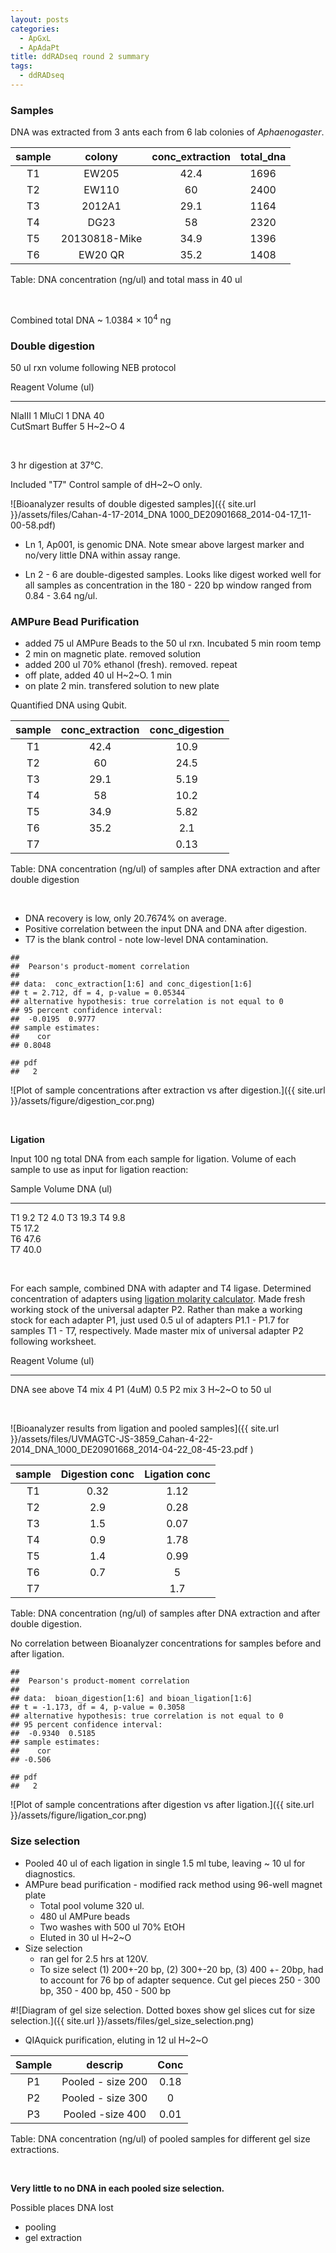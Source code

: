 ```yaml
---
layout: posts
categories: 
  - ApGxL
  - ApAdaPt
title: ddRADseq round 2 summary
tags: 
  - ddRADseq
---
```





### Samples

DNA was extracted from 3 ants each from 6 lab colonies of *Aphaenogaster*. 


|  sample  |    colony     |  conc_extraction  |  total_dna  |
|:--------:|:-------------:|:-----------------:|:-----------:|
|    T1    |     EW205     |       42.4        |    1696     |
|    T2    |     EW110     |        60         |    2400     |
|    T3    |    2012A1     |       29.1        |    1164     |
|    T4    |     DG23      |        58         |    2320     |
|    T5    | 20130818-Mike |       34.9        |    1396     |
|    T6    |    EW20 QR    |       35.2        |    1408     |

Table: DNA concentration (ng/ul) and total mass in 40 ul


<br>

Combined total DNA ~ 1.0384 &times; 10<sup>4</sup> ng 

### Double digestion

50 ul rxn volume following NEB protocol 

Reagent           Volume (ul)
---------        -------------
NlaIII                 1
MluCl                  1
DNA                   40   
CutSmart Buffer        5
H~2~O                  4 

<br>

3 hr digestion at 37°C.

Included "T7" Control sample of dH~2~O only. 

![Bioanalyzer results of double digested samples]({{ site.url }}/assets/files/Cahan-4-17-2014_DNA 1000_DE20901668_2014-04-17_11-00-58.pdf)

* Ln 1, Ap001, is genomic DNA. Note smear above largest marker and no/very little DNA within assay range.

* Ln 2 - 6 are double-digested samples. Looks like digest worked well for all samples as concentration in the 180 - 220 bp window ranged from 0.84 - 3.64 ng/ul. 


### AMPure Bead Purification

- added 75 ul AMPure Beads to the 50 ul rxn. Incubated 5 min room temp
- 2 min on magnetic plate. removed solution
- added 200 ul 70% ethanol (fresh). removed. repeat
- off plate, added 40 ul H~2~O. 1 min
- on plate 2 min. transfered solution to new plate

Quantified DNA using Qubit.


|  sample  |  conc_extraction  |  conc_digestion  |
|:--------:|:-----------------:|:----------------:|
|    T1    |       42.4        |       10.9       |
|    T2    |        60         |       24.5       |
|    T3    |       29.1        |       5.19       |
|    T4    |        58         |       10.2       |
|    T5    |       34.9        |       5.82       |
|    T6    |       35.2        |       2.1        |
|    T7    |                   |       0.13       |

Table: DNA concentration (ng/ul) of samples after DNA extraction and after double digestion


<br>

* DNA recovery is low, only 20.7674% on average.
* Positive correlation between the input DNA and DNA after digestion.
* T7 is the blank control - note low-level DNA contamination. 


```
## 
## 	Pearson's product-moment correlation
## 
## data:  conc_extraction[1:6] and conc_digestion[1:6]
## t = 2.712, df = 4, p-value = 0.05344
## alternative hypothesis: true correlation is not equal to 0
## 95 percent confidence interval:
##  -0.0195  0.9777
## sample estimates:
##    cor 
## 0.8048
```

```
## pdf 
##   2
```


![Plot of sample concentrations after extraction vs after digestion.]({{ site.url }}/assets/figure/digestion_cor.png)

<br>

**Ligation**

Input 100 ng total DNA from each sample for ligation. Volume of each sample to use as input for ligation reaction:

Sample        Volume DNA (ul)      
--------    --------------  
T1               9.2 
T2               4.0 
T3              19.3 
T4               9.8  
T5              17.2  
T6              47.6  
T7              40.0 

<br>

For each sample, combined DNA with adapter and T4 ligase. Determined concentration of adapters using [ligation molarity calculator](https://docs.google.com/spreadsheet/ccc?key=0Ar5IymziRJ_9dEtyYzRfd0cteDc1cEM1ekN5M1doZEE&usp=drive_web#gid=0). Made fresh working stock of the universal adapter P2. Rather than make a working stock for each adapter P1, just used 0.5 ul of adapters P1.1 - P1.7 for samples T1 - T7, respectively. Made master mix of universal adapter P2 following worksheet.

Reagent         Volume (ul)
----------     -------------              
DNA               see above
T4 mix            4
P1 (4uM)             0.5
P2 mix               3
H~2~O             to 50 ul

<br>

![Bioanalyzer results from ligation and pooled samples]({{ site.url }}/assets/files/UVMAGTC-JS-3859_Cahan-4-22-2014_DNA_1000_DE20901668_2014-04-22_08-45-23.pdf )


|  sample  |  Digestion conc  |  Ligation conc  |
|:--------:|:----------------:|:---------------:|
|    T1    |       0.32       |      1.12       |
|    T2    |       2.9        |      0.28       |
|    T3    |       1.5        |      0.07       |
|    T4    |       0.9        |      1.78       |
|    T5    |       1.4        |      0.99       |
|    T6    |       0.7        |        5        |
|    T7    |                  |       1.7       |

Table: DNA concentration (ng/ul) of samples after DNA extraction and after double digestion.


No correlation between Bioanalyzer concentrations for samples before and after ligation. 


```
## 
## 	Pearson's product-moment correlation
## 
## data:  bioan_digestion[1:6] and bioan_ligation[1:6]
## t = -1.173, df = 4, p-value = 0.3058
## alternative hypothesis: true correlation is not equal to 0
## 95 percent confidence interval:
##  -0.9340  0.5185
## sample estimates:
##    cor 
## -0.506
```

```
## pdf 
##   2
```


![Plot of sample concentrations after digestion vs after ligation.]({{ site.url }}/assets/figure/ligation_cor.png)

### Size selection

* Pooled 40 ul of each ligation in single 1.5 ml tube, leaving ~ 10 ul for diagnostics.
* AMPure bead purification - modified rack method using 96-well magnet plate
  - Total pool volume 320 ul. 
  - 480 ul AMPure beads
  - Two washes with 500 ul 70% EtOH
  - Eluted in 30 ul H~2~O
* Size selection
  - ran gel for 2.5 hrs at 120V.
  - To size select (1) 200+-20 bp, (2) 300+-20 bp, (3) 400 +- 20bp, had to account for 76 bp of adapter sequence. Cut gel pieces 250 - 300 bp, 350 - 400 bp, 450 - 500 bp
  
#![Diagram of gel size selection. Dotted boxes show gel slices cut for size selection.]({{ site.url }}/assets/files/gel_size_selection.png)

  - QIAquick purification, eluting in 12 ul H~2~O


|  Sample  |      descrip      |  Conc  |
|:--------:|:-----------------:|:------:|
|    P1    | Pooled - size 200 |  0.18  |
|    P2    | Pooled - size 300 |   0    |
|    P3    | Pooled -size 400  |  0.01  |

Table: DNA concentration (ng/ul) of pooled samples for different gel size extractions.


<br>

**Very little to no DNA in each pooled size selection.**

Possible places DNA lost

* pooling
* gel extraction

